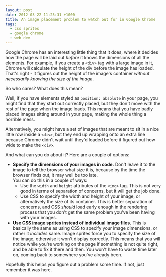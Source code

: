 ```yaml
--- 
layout: post
date: 2012-03-22 11:25:31 +1000
title: An image placement problem to watch out for in Google Chrome
tags: 
  - css sprites
  - google chrome
  - web dev
---
```

Google Chrome has an interesting little thing that it does, where it decides how the page will be laid out <em>before</em> it knows the dimensions of all the elements. For example, if you create a <code>&lt;div&gt;</code> tag with a large image in it, Chrome will calculate the height of the div before the image has loaded. That's right - it figures out the height of the image's container <em>without necessarily knowing the size of the image</em>.
  
So who cares? What does this mean?
  
Well, if you have elements styled as <code>position: absolute</code> in your page, you might find that they start out correctly placed, but they don't move with the rest of the page when the image loads. This means that you have badly placed images sitting around in your page, making the whole thing a horrible mess.
  
Alternatively, you might have a set of images that are meant to sit in a nice little row inside a <code>&lt;div&gt;</code>, but they end up wrapping onto an extra line because Chrome didn't wait until they'd loaded before it figured out how wide to make the <code>&lt;div&gt;</code>.
  
And what can you do about it? Here are a couple of options:
  
* **Specify the dimensions of your images in code.** Don't leave it to the image to tell the browser what size it is, because by the time the browser finds out, it may well be too late.<br />
  You can do this in a couple of ways: 
  * Use the <code>width</code> and <code>height</code> attributes of the <code>&lt;img&gt;</code> tag. This is not very good in terms of separation of concerns, but it will get the job done.
  * Use CSS to specify the width and height of your image, or alternatively the size of its container. This is better separation of concerns, and CSS <em>should</em> load early enough in the rendering process that you don't get the same problem you've been having with your images.
* **Use <a href="http://css-tricks.com/css-sprites/">CSS image sprites</a> instead of individual image files.** This is basically the same as using CSS to specify your image dimensions, or rather it <em>includes</em> same. Image sprites force you to specify the size of the image, otherwise it won't display correctly. This means that you will notice while you're working on the page if something is not quite right, and be able to fix it there and then. You won't have to waste time later on, coming back to somewhere you've already been.
  
Hopefully this helps you figure out a problem some time. If not, just remember it was here.
